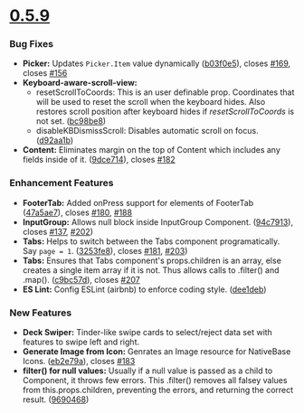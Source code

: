 
# [0.5.9](https://github.com/GeekyAnts/NativeBase/releases/tag/v0.5.9)

### Bug Fixes

-	**Picker:** Updates `Picker.Item` value dynamically ([b03f0e5](https://github.com/GeekyAnts/NativeBase/commit/b03f0e52fa417c586b3d6cd65e2caf7d8dbe0299)), closes [#169](https://github.com/GeekyAnts/NativeBase/issues/169), closes [#156](https://github.com/GeekyAnts/NativeBase/issues/156)
-	**Keyboard-aware-scroll-view:** 
    - resetScrollToCoords: This is an user definable prop. Coordinates that will be used to reset the scroll when the keyboard hides. Also restores scroll position after keyboard hides if <i>resetScrollToCoords</i> is not set. ([bc98be8](https://github.com/GeekyAnts/NativeBase/commit/bc98be8bb14b41df22856a618e07b71a0f9e857e))
    - disableKBDismissScroll: Disables automatic scroll on focus. ([d92aa1b](https://github.com/GeekyAnts/NativeBase/commit/d92aa1b35009d6a419b420a37a3bd2b3021c5167))
- **Content:** Eliminates margin on the top of Content which includes any fields inside of it. ([9dce714](https://github.com/GeekyAnts/NativeBase/commit/9dce7141faf591d28f2df857856c91209b42c74f)), closes [#182](https://github.com/GeekyAnts/NativeBase/issues/182)


### Enhancement Features

-	**FooterTab:** Added onPress support for elements of FooterTab ([47a5ae7](https://github.com/GeekyAnts/NativeBase/commit/47a5ae73edd5c1112fd8aa7ed0a6a7e5015f60d7)), closes [#180](https://github.com/GeekyAnts/NativeBase/issues/180), [#188](https://github.com/GeekyAnts/NativeBase/issues/188)
- **InputGroup:** Allows null block inside InputGroup Component. ([94c7913](https://github.com/GeekyAnts/NativeBase/commit/94c7913622f489a185564fdbad215f38e71a2366)), closes [#137](https://github.com/GeekyAnts/NativeBase/issues/137), [#202](https://github.com/GeekyAnts/NativeBase/issues/202))
- **Tabs:** Helps to switch between the Tabs component programatically. Say `page = 1`. ([3253fe8](https://github.com/GeekyAnts/NativeBase/commit/3253fe81fac3004c752c196c13be1208d5b33341)), closes [#181](https://github.com/GeekyAnts/NativeBase/issues/181), [#203](https://github.com/GeekyAnts/NativeBase/issues/203))
- **Tabs:** Ensures that Tabs component's props.children is an array, else creates a single item array if it is not. Thus allows calls to .filter() and .map(). ([c9bc57d](https://github.com/GeekyAnts/NativeBase/commit/c9bc57d45199bfdc2806646dde560128053230e6)), closes [#207](https://github.com/GeekyAnts/NativeBase/issues/207)
- **ES Lint:** Config ESLint (airbnb) to enforce coding style. ([dee1deb](https://github.com/GeekyAnts/NativeBase/commit/dee1debac7a93d9772aca21436f1dd4fd97f1039))



### New Features

-	**Deck Swiper:** Tinder-like swipe cards to select/reject data set with features to swipe left and right.
- **Generate Image from Icon:** Genrates an Image resource for NativeBase Icons. ([eb2e79a](https://github.com/GeekyAnts/NativeBase/commit/eb2e79afe3990295f1459fe5632832d680b5d3cc)), closes [#183](https://github.com/GeekyAnts/NativeBase/issues/183)
- **filter() for null values:** Usually if a null value is passed as a child to Component, it throws few errors. This .filter() removes all falsey values from this.props.children, preventing the errors, and returning the correct result. ([9690468](https://github.com/GeekyAnts/NativeBase/commit/9690468ef70c978bafaf1ddc48dec67d0deb69da))
